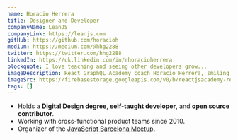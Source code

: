 ```yaml
---
name: Horacio Herrera
title: Designer and Developer
companyName: LeanJS
companyLink: https://leanjs.com
gitHub: https://github.com/horacioh
medium: https://medium.com/@hhg2288
twitter: https://twitter.com/hhg2288
linkedIn: https://uk.linkedin.com/in/rhoracioherrera
blockquote: I love teaching and seeing other developers grow...
imageDescription: React GraphQL Academy coach Horacio Herrera, smiling with sunglasses on.
imageSrc: https://firebasestorage.googleapis.com/v0/b/reactjsacademy-react.appspot.com/o/team%2Fhoracio.jpg?alt=media
tags: []
---
```


- Holds a **Digital Design degree**,
  **self-taught developer**, and
  **open source contributor**.
- Working with cross-functional product teams since 2010.
- Organizer of the [JavaScript Barcelona Meetup](https://www.meetup.com/JavaScript-Barcelona/).
